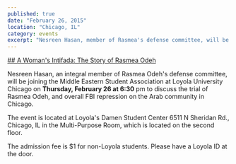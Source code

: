 ```yaml
---
published: true
date: "February 26, 2015"
location: "Chicago, IL"
category: events
excerpt: "Nesreen Hasan, member of Rasmea's defense committee, will be joining the Middle Eastern Student Association at Loyola University Chicago to discuss the trial and overall FBI repression of the Arab community in Chicago"
---
```


[## A Woman's Intifada: The Story of Rasmea Odeh](https://www.facebook.com/events/1396594390649928)

Nesreen Hasan, an integral member of Rasmea Odeh's defense committee, will be joining the Middle Eastern Student Association at Loyola University Chicago on **Thursday, February 26 at 6:30** pm to discuss the trial of Rasmea Odeh, and overall FBI repression on the Arab community in Chicago.

The event is located at Loyola's Damen Student Center 6511 N Sheridan Rd., Chicago, IL in the Multi-Purpose Room, which is located on the second floor. 

The admission fee is $1 for non-Loyola students. Please have a Loyola ID at the door.
